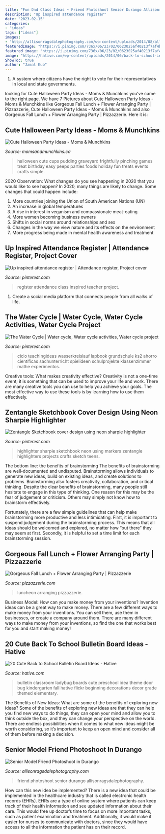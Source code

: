 ```yaml
---
title: "Fun Dnd Class Ideas ~ Friend Photoshoot Senior Durango Allisonragsdalephotography"
description: "Up inspired attendance register"
date: "2023-02-15"
categories:
- "ideas"
tags: ["ideas"]
images:
- "http://allisonragsdalephotography.com/wp-content/uploads/2014/08/allisonragsdalephotography-9262-681x1024.jpg"
featuredImage: "https://i.pinimg.com/736x/06/23/02/0623025af40213f7af4bfcd06161dade.jpg"
featured_image: "https://i.pinimg.com/736x/06/23/02/0623025af40213f7af4bfcd06161dade.jpg"
image: "https://hative.com/wp-content/uploads/2014/06/back-to-school-ideas/11-bug-back-to-school-board-idea.jpg"
ShowToc: true
author: "Jamal Kub"
---
```



1. A system where citizens have the right to vote for their representatives in local and state governments.

	

		
looking for Cute Halloween Party Ideas - Moms &amp; Munchkins you've came to the right page. We have 7 Pictures about Cute Halloween Party Ideas - Moms &amp; Munchkins like Gorgeous Fall Lunch + Flower Arranging Party | Pizzazzerie, Cute Halloween Party Ideas - Moms &amp; Munchkins and also Gorgeous Fall Lunch + Flower Arranging Party | Pizzazzerie. Here it is:
		
    
## Cute Halloween Party Ideas - Moms &amp; Munchkins

<img loading=lazy src="https://www.momsandmunchkins.ca/wp-content/uploads/2013/10/frightfully-cute.jpg" onerror="this.onerror=null;this.src='https://tse3.mm.bing.net/th?id=OIP.vqPDVJ7atUJq_ykjT9oS5QAAAA&amp;pid=15.1';" alt="Cute Halloween Party Ideas - Moms &amp; Munchkins">

_Source: momsandmunchkins.ca_

>halloween cute cups pudding graveyard frightfully pinching games treat birthday easy peeps parties foods holiday fun treats events crafts simple. 

	

2020 Observation: What changes do you see happening in 2020 that you would like to see happen?
In 2020, many things are likely to change. Some changes that could happen include:
1. More countries joining the Union of South American Nations (UN) 
2. An increase in global temperatures 
3. A rise in interest in veganism and compassionate meat-eating 
4. More women becoming business owners 
5. Shifts in social norms around relationships and sex 
6. Changes in the way we view nature and its effects on the environment 
7. More progress being made in mental health awareness and treatment 

    
## Up Inspired Attendance Register | Attendance Register, Project Cover

<img loading=lazy src="https://i.pinimg.com/736x/79/a0/10/79a010d4af31f075701fe0d71ee52fe0.jpg" onerror="this.onerror=null;this.src='https://tse3.mm.bing.net/th?id=OIP.z-An-aFSAyksksoF70YkRgHaJ3&amp;pid=15.1';" alt="Up inspired attendance register | Attendance register, Project cover">

_Source: pinterest.com_

>register attendance class inspired teacher project. 

	

1. Create a social media platform that connects people from all walks of life. 

    
## The Water Cycle | Water Cycle, Water Cycle Activities, Water Cycle Project

<img loading=lazy src="https://i.pinimg.com/736x/06/23/02/0623025af40213f7af4bfcd06161dade.jpg" onerror="this.onerror=null;this.src='https://tse3.mm.bing.net/th?id=OIP.rQm5FGcy-ZE7k9JYK3AivwAAAA&amp;pid=15.1';" alt="The Water Cycle | Water cycle, Water cycle activities, Water cycle project">

_Source: pinterest.com_

>ciclo teachingideas wasserkreislauf lapbook grundschule ks2 ahorro científicas sachunterricht spielideen schulprojekte klassenzimmer mathe experimentos. 

	

Creative tools: What makes creativity effective?
Creativity is not a one-time event; it is something that can be used to improve your life and work. There are many creative tools you can use to help you achieve your goals. The most effective way to use these tools is by learning how to use them effectively.

    
## Zentangle Sketchbook Cover Design Using Neon Sharpie Highlighter

<img loading=lazy src="https://s-media-cache-ak0.pinimg.com/736x/2f/75/89/2f758941d2a1145b6ca77dac4402008e.jpg" onerror="this.onerror=null;this.src='https://tse4.mm.bing.net/th?id=OIP.SkxBVbTp4kAAFnYG2PEm5gHaJ3&amp;pid=15.1';" alt="Zentangle Sketchbook cover design using neon sharpie highlighter">

_Source: pinterest.com_

>highlighter sharpie sketchbook neon using markers zentangle highlighters projects crafts sketch teens. 

	

The bottom line: the benefits of brainstorming
The benefits of brainstorming are well-documented and undisputed. Brainstorming allows individuals to generate new ideas, build on existing ideas, and create solutions to problems. Brainstorming also fosters creativity, collaboration, and critical thinking.
Despite the clear benefits of brainstorming, many people still hesitate to engage in this type of thinking. One reason for this may be the fear of judgement or criticism. Others may simply not know how to brainstorm effectively.

Fortunately, there are a few simple guidelines that can help make brainstorming more productive and less intimidating. First, it is important to suspend judgement during the brainstorming process. This means that all ideas should be welcomed and explored, no matter how “out there” they may seem at first. Secondly, it is helpful to set a time limit for each brainstorming session.

    
## Gorgeous Fall Lunch + Flower Arranging Party | Pizzazzerie

<img loading=lazy src="https://pizzazzerie.com/wp-content/uploads/2015/11/beautiful-fall-cake.jpg" onerror="this.onerror=null;this.src='https://tse1.mm.bing.net/th?id=OIP.aP-WXzpvF5aW-g3eMY0PuwHaLH&amp;pid=15.1';" alt="Gorgeous Fall Lunch + Flower Arranging Party | Pizzazzerie">

_Source: pizzazzerie.com_

>luncheon arranging pizzazzerie. 

	

Business Model: How can you make money from your inventions?
Invention ideas can be a great way to make money. There are a few different ways to make money from your inventions. You can sell them, use them in businesses, or create a company around them. There are many different ways to make money from your inventions, so find the one that works best for you and start making money!

    
## 20 Cute Back To School Bulletin Board Ideas - Hative

<img loading=lazy src="https://hative.com/wp-content/uploads/2014/06/back-to-school-ideas/11-bug-back-to-school-board-idea.jpg" onerror="this.onerror=null;this.src='https://tse4.mm.bing.net/th?id=OIP.7QLlcNUfBRZeVfjRTtpF4gHaEm&amp;pid=15.1';" alt="20 Cute Back to School Bulletin Board Ideas - Hative">

_Source: hative.com_

>bulletin classroom ladybug boards cute preschool idea theme door bug kindergarten fall hative flickr beginning decorations decor grade themed elementary. 

	

The Benefits of New Ideas: What are some of the benefits of exploring new ideas?
Some of the benefits of exploring new ideas are that they can help you find new ways to do things, they can open your mind and allow you to think outside the box, and they can change your perspective on the world. There are endless possibilities when it comes to what new ideas might be worth considering, so it’s important to keep an open mind and consider all of them before making a decision.

    
## Senior Model Friend Photoshoot In Durango

<img loading=lazy src="http://allisonragsdalephotography.com/wp-content/uploads/2014/08/allisonragsdalephotography-9262-681x1024.jpg" onerror="this.onerror=null;this.src='https://tse3.mm.bing.net/th?id=OIP.hbQ0xhQ2-I5Tszk1rRyH6wHaLI&amp;pid=15.1';" alt="Senior Model Friend Photoshoot in Durango">

_Source: allisonragsdalephotography.com_

>friend photoshoot senior durango allisonragsdalephotography. 

	

How can this new idea be implemented?
There is a new idea that could be implemented in the healthcare industry that is called electronic health records (EHRs). EHRs are a type of online system where patients can keep track of their health information and see updated information about their care. This would free up doctor’s time to focus on more important tasks, such as patient examination and treatment. Additionally, it would make it easier for nurses to communicate with doctors, since they would have access to all the information the patient has on their record.

